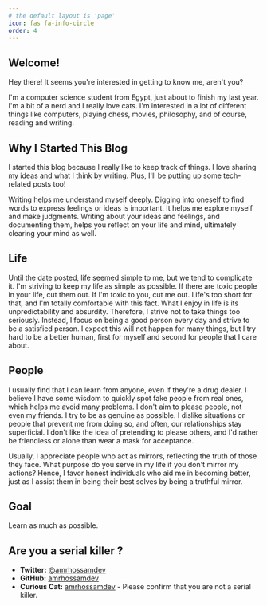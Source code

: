 ```yaml
---
# the default layout is 'page'
icon: fas fa-info-circle
order: 4
---
```


## Welcome!
Hey there! It seems you're interested in getting to know me, aren't you?

I'm a computer science student from Egypt, just about to finish my last year. I'm a bit of a nerd and I really love cats. I'm interested in a lot of different things like computers, playing chess, movies, philosophy, and of course, reading and writing.

## Why I Started This Blog
I started this blog because I really like to keep track of things. I love sharing my ideas and what I think by writing. Plus, I'll be putting up some tech-related posts too!

Writing helps me understand myself deeply. Digging into oneself to find words to express feelings or ideas is important. It helps me explore myself and make judgments. Writing about your ideas and feelings, and documenting them, helps you reflect on your life and mind, ultimately clearing your mind as well.

## Life
Until the date posted, life seemed simple to me, but we tend to complicate it. I'm striving to keep my life as simple as possible. If there are toxic people in your life, cut them out. If I'm toxic to you, cut me out. Life's too short for that, and I'm totally comfortable with this fact. What I enjoy in life is its unpredictability and absurdity. Therefore, I strive not to take things too seriously. Instead, I focus on being a good person every day and strive to be a satisfied person. I expect this will not happen for many things, but I try hard to be a better human, first for myself and second for people that I care about.

## People

I usually find that I can learn from anyone, even if they're a drug dealer. I believe I have some wisdom to quickly spot fake people from real ones, which helps me avoid many problems. I don't aim to please people, not even my friends. I try to be as genuine as possible. I dislike situations or people that prevent me from doing so, and often, our relationships stay superficial. I don't like the idea of pretending to please others, and I'd rather be friendless or alone than wear a mask for acceptance.

Usually, I appreciate people who act as mirrors, reflecting the truth of those they face. What purpose do you serve in my life if you don't mirror my actions? Hence, I favor honest individuals who aid me in becoming better, just as I assist them in being their best selves by being a truthful mirror.

## Goal

Learn as much as possible.

## Are you a serial killer ? 

- **Twitter:** [@amrhossamdev](https://twitter.com/amrhossamdev)
- **GitHub:** [amrhossamdev](https://github.com/amrhossamdev)
- **Curious Cat:** [amrhossamdev](https://curiouscat.me/amrhossamdev) - Please confirm that you are not a serial killer.



